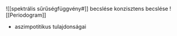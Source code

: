 ![[spektrális sűrűségfüggvény#]]
becslése
konzisztens becslése
![[Periodogram]]
- aszimpotitikus tulajdonságai
